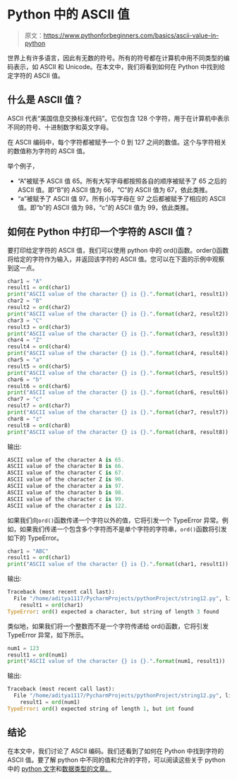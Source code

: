# Python 中的 ASCII 值

> 原文：<https://www.pythonforbeginners.com/basics/ascii-value-in-python>

世界上有许多语言，因此有无数的符号。所有的符号都在计算机中用不同类型的编码表示，如 ASCII 和 Unicode。在本文中，我们将看到如何在 Python 中找到给定字符的 ASCII 值。

## 什么是 ASCII 值？

ASCII 代表“美国信息交换标准代码”。它仅包含 128 个字符，用于在计算机中表示不同的符号、十进制数字和英文字母。

在 ASCII 编码中，每个字符都被赋予一个 0 到 127 之间的数值。这个与字符相关的数值称为字符的 ASCII 值。

举个例子，

*   “A”被赋予 ASCII 值 65。所有大写字母都按照各自的顺序被赋予了 65 之后的 ASCII 值。即“B”的 ASCII 值为 66，“C”的 ASCII 值为 67，依此类推。
*   “a”被赋予了 ASCII 值 97。所有小写字母在 97 之后都被赋予了相应的 ASCII 值。即“b”的 ASCII 值为 98，“c”的 ASCII 值为 99，依此类推。

## 如何在 Python 中打印一个字符的 ASCII 值？

要打印给定字符的 ASCII 值，我们可以使用 python 中的 ord()函数。order()函数将给定的字符作为输入，并返回该字符的 ASCII 值。您可以在下面的示例中观察到这一点。

```py
char1 = "A"
result1 = ord(char1)
print("ASCII value of the character {} is {}.".format(char1, result1))
char2 = "B"
result2 = ord(char2)
print("ASCII value of the character {} is {}.".format(char2, result2))
char3 = "C"
result3 = ord(char3)
print("ASCII value of the character {} is {}.".format(char3, result3))
char4 = "Z"
result4 = ord(char4)
print("ASCII value of the character {} is {}.".format(char4, result4))
char5 = "a"
result5 = ord(char5)
print("ASCII value of the character {} is {}.".format(char5, result5))
char6 = "b"
result6 = ord(char6)
print("ASCII value of the character {} is {}.".format(char6, result6))
char7 = "c"
result7 = ord(char7)
print("ASCII value of the character {} is {}.".format(char7, result7))
char8 = "z"
result8 = ord(char8)
print("ASCII value of the character {} is {}.".format(char8, result8))
```

输出:

```py
ASCII value of the character A is 65.
ASCII value of the character B is 66.
ASCII value of the character C is 67.
ASCII value of the character Z is 90.
ASCII value of the character a is 97.
ASCII value of the character b is 98.
ASCII value of the character c is 99.
ASCII value of the character z is 122.
```

如果我们向`ord()`函数传递一个字符以外的值，它将引发一个 TypeError 异常。例如，如果我们传递一个包含多个字符而不是单个字符的字符串，`ord()`函数将引发如下的 TypeError。

```py
char1 = "ABC"
result1 = ord(char1)
print("ASCII value of the character {} is {}.".format(char1, result1))
```

输出:

```py
Traceback (most recent call last):
  File "/home/aditya1117/PycharmProjects/pythonProject/string12.py", line 2, in <module>
    result1 = ord(char1)
TypeError: ord() expected a character, but string of length 3 found
```

类似地，如果我们将一个整数而不是一个字符传递给 ord()函数，它将引发 TypeError 异常，如下所示。

```py
num1 = 123
result1 = ord(num1)
print("ASCII value of the character {} is {}.".format(num1, result1))
```

输出:

```py
Traceback (most recent call last):
  File "/home/aditya1117/PycharmProjects/pythonProject/string12.py", line 2, in <module>
    result1 = ord(num1)
TypeError: ord() expected string of length 1, but int found 
```

## 结论

在本文中，我们讨论了 ASCII 编码。我们还看到了如何在 Python 中找到字符的 ASCII 值。要了解 python 中不同的值和允许的字符，可以阅读这些关于 python 中的 [python 文字](https://www.pythonforbeginners.com/basics/python-literals)和[数据类型的文章。](https://www.pythonforbeginners.com/basics/numeric-types-python)